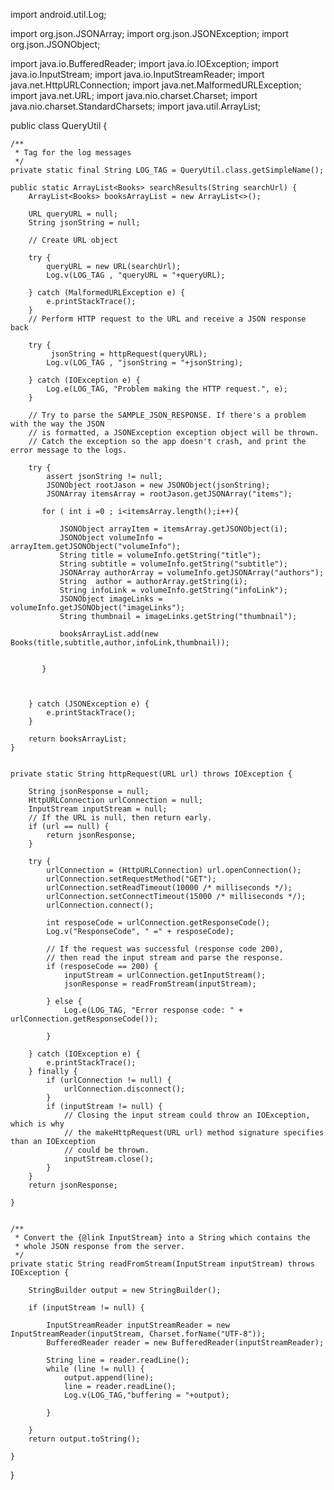 
import android.util.Log;

import org.json.JSONArray;
import org.json.JSONException;
import org.json.JSONObject;

import java.io.BufferedReader;
import java.io.IOException;
import java.io.InputStream;
import java.io.InputStreamReader;
import java.net.HttpURLConnection;
import java.net.MalformedURLException;
import java.net.URL;
import java.nio.charset.Charset;
import java.nio.charset.StandardCharsets;
import java.util.ArrayList;

public class QueryUtil {

    /**
     * Tag for the log messages
     */
    private static final String LOG_TAG = QueryUtil.class.getSimpleName();

    public static ArrayList<Books> searchResults(String searchUrl) {
        ArrayList<Books> booksArrayList = new ArrayList<>();

        URL queryURL = null;
        String jsonString = null;

        // Create URL object

        try {
            queryURL = new URL(searchUrl);
            Log.v(LOG_TAG , "queryURL = "+queryURL);

        } catch (MalformedURLException e) {
            e.printStackTrace();
        }
        // Perform HTTP request to the URL and receive a JSON response back

        try {
             jsonString = httpRequest(queryURL);
            Log.v(LOG_TAG , "jsonString = "+jsonString);

        } catch (IOException e) {
            Log.e(LOG_TAG, "Problem making the HTTP request.", e);
        }

        // Try to parse the SAMPLE_JSON_RESPONSE. If there's a problem with the way the JSON
        // is formatted, a JSONException exception object will be thrown.
        // Catch the exception so the app doesn't crash, and print the error message to the logs.

        try {
            assert jsonString != null;
            JSONObject rootJason = new JSONObject(jsonString);
            JSONArray itemsArray = rootJason.getJSONArray("items");

           for ( int i =0 ; i<itemsArray.length();i++){

               JSONObject arrayItem = itemsArray.getJSONObject(i);
               JSONObject volumeInfo = arrayItem.getJSONObject("volumeInfo");
               String title = volumeInfo.getString("title");
               String subtitle = volumeInfo.getString("subtitle");
               JSONArray authorArray = volumeInfo.getJSONArray("authors");
               String  author = authorArray.getString(i);
               String infoLink = volumeInfo.getString("infoLink");
               JSONObject imageLinks = volumeInfo.getJSONObject("imageLinks");
               String thumbnail = imageLinks.getString("thumbnail");

               booksArrayList.add(new Books(title,subtitle,author,infoLink,thumbnail));


           }



        } catch (JSONException e) {
            e.printStackTrace();
        }

        return booksArrayList;
    }


    private static String httpRequest(URL url) throws IOException {

        String jsonResponse = null;
        HttpURLConnection urlConnection = null;
        InputStream inputStream = null;
        // If the URL is null, then return early.
        if (url == null) {
            return jsonResponse;
        }

        try {
            urlConnection = (HttpURLConnection) url.openConnection();
            urlConnection.setRequestMethod("GET");
            urlConnection.setReadTimeout(10000 /* milliseconds */);
            urlConnection.setConnectTimeout(15000 /* milliseconds */);
            urlConnection.connect();

            int resposeCode = urlConnection.getResponseCode();
            Log.v("ResponseCode", " =" + resposeCode);

            // If the request was successful (response code 200),
            // then read the input stream and parse the response.
            if (resposeCode == 200) {
                inputStream = urlConnection.getInputStream();
                jsonResponse = readFromStream(inputStream);

            } else {
                Log.e(LOG_TAG, "Error response code: " + urlConnection.getResponseCode());

            }

        } catch (IOException e) {
            e.printStackTrace();
        } finally {
            if (urlConnection != null) {
                urlConnection.disconnect();
            }
            if (inputStream != null) {
                // Closing the input stream could throw an IOException, which is why
                // the makeHttpRequest(URL url) method signature specifies than an IOException
                // could be thrown.
                inputStream.close();
            }
        }
        return jsonResponse;

    }


    /**
     * Convert the {@link InputStream} into a String which contains the
     * whole JSON response from the server.
     */
    private static String readFromStream(InputStream inputStream) throws IOException {

        StringBuilder output = new StringBuilder();

        if (inputStream != null) {

            InputStreamReader inputStreamReader = new InputStreamReader(inputStream, Charset.forName("UTF-8"));
            BufferedReader reader = new BufferedReader(inputStreamReader);

            String line = reader.readLine();
            while (line != null) {
                output.append(line);
                line = reader.readLine();
                Log.v(LOG_TAG,"buffering = "+output);

            }

        }
        return output.toString();

    }

}
